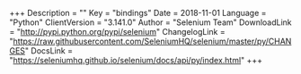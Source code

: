 +++
Description = ""
Key = "bindings"
Date = 2018-11-01
Language = "Python"
ClientVersion = "3.141.0"
Author = "Selenium Team"
DownloadLink = "http://pypi.python.org/pypi/selenium"
ChangelogLink = "https://raw.githubusercontent.com/SeleniumHQ/selenium/master/py/CHANGES"
DocsLink = "https://seleniumhq.github.io/selenium/docs/api/py/index.html"
+++
